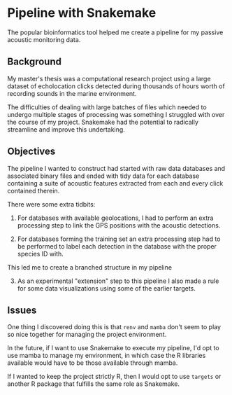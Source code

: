 # Pipeline with Snakemake

The popular bioinformatics tool helped me create a pipeline for my passive acoustic monitoring data.

## Background

My master's thesis was a computational research project using a large dataset of echolocation clicks detected during thousands of hours worth of recording sounds in the marine environment.

The difficulties of dealing with large batches of files which needed to undergo multiple stages of processing was something I struggled with over the course of my project. Snakemake had the potential to radically streamline and improve this undertaking.

## Objectives

The pipeline I wanted to construct had started with raw data databases and associated binary files and ended with tidy data for each database containing a suite of acoustic features extracted from each and every click contained therein.

There were some extra tidbits:

1)  For databases with available geolocations, I had to perform an extra processing step to link the GPS positions with the acoustic detections.

2)  For databases forming the training set an extra processing step had to be performed to label each detection in the database with the proper species ID with.

This led me to create a branched structure in my pipeline

3)  As an experimental "extension" step to this pipeline I also made a rule for some data visualizations using some of the earlier targets.

## Issues

One thing I discovered doing this is that `renv` and `mamba` don't seem to play so nice together for managing the project environment.

In the future, if I want to use Snakemake to execute my pipeline, I'd opt to use mamba to manage my environment, in which case the R libraries available would have to be those available through mamba.

If I wanted to keep the project strictly R, then I would opt to use `targets` or another R package that fulfills the same role as Snakemake.

